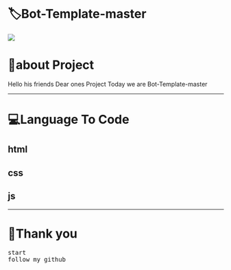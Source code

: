 <!-- Title -->
<h1>🏷Bot-Template-master</h1>

<img src="https://firebasestorage.googleapis.com/v0/b/github-209c5.appspot.com/o/png_20220825_130316_%D9%A0%D9%A0%D9%A0%D9%A0.png?alt=media&token=27be27ea-450b-4479-94ef-371601cb66d7">


<h1>👤about Project </h1>
<p>Hello his friends Dear ones Project Today we are Bot-Template-master</p>
<hr>
<!-- view -->
<h1>💻Language To Code</h1>
<h2>html</h2>
<h2>css</h2>
<h2>js</h2>
<hr>
<h1>💖Thank you</h1>
<pre>
start
follow my github
</pre>
